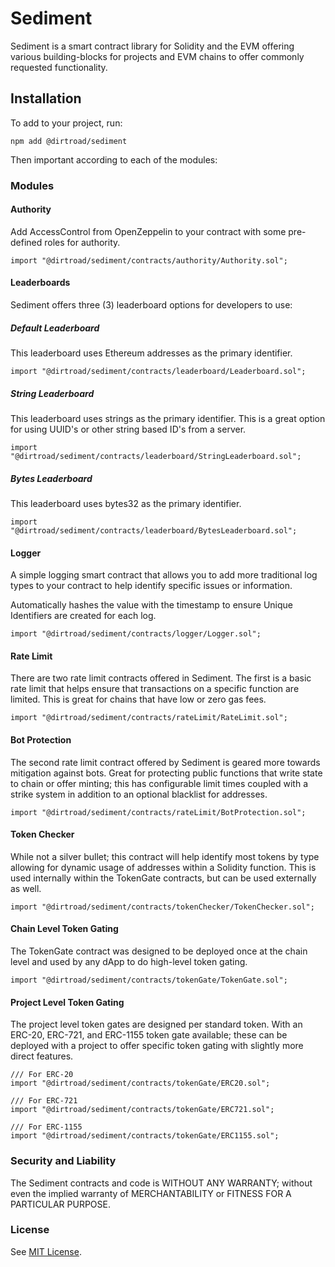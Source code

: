 # Sediment

Sediment is a smart contract library for Solidity and the EVM offering 
various building-blocks for projects and EVM chains to offer commonly requested
functionality.

## Installation

To add to your project, run:

```shell
npm add @dirtroad/sediment
```

Then important according to each of the modules:

### Modules

#### Authority

Add AccessControl from OpenZeppelin to your contract with some pre-defined roles for authority.

```solidity
import "@dirtroad/sediment/contracts/authority/Authority.sol";
```

#### Leaderboards

Sediment offers three (3) leaderboard options for developers to use:

##### Default Leaderboard 
This leaderboard uses Ethereum addresses as the primary identifier.

```solidity
import "@dirtroad/sediment/contracts/leaderboard/Leaderboard.sol";
```

##### String Leaderboard
This leaderboard uses strings as the primary identifier. This is a great option for using UUID's or other string based ID's from a server.

```solidity
import "@dirtroad/sediment/contracts/leaderboard/StringLeaderboard.sol";
```

##### Bytes Leaderboard
This leaderboard uses bytes32 as the primary identifier.

```solidity
import "@dirtroad/sediment/contracts/leaderboard/BytesLeaderboard.sol";
```

#### Logger

A simple logging smart contract that allows you to add more traditional log types
to your contract to help identify specific issues or information.

Automatically hashes the value with the timestamp to ensure Unique Identifiers are created for each log.

```solidity
import "@dirtroad/sediment/contracts/logger/Logger.sol";
```

#### Rate Limit

There are two rate limit contracts offered in Sediment.
The first is a basic rate limit that helps ensure that transactions 
on a specific function are limited. This is great for chains that have low or zero gas fees.

```solidity
import "@dirtroad/sediment/contracts/rateLimit/RateLimit.sol";
```

#### Bot Protection

The second rate limit contract offered by Sediment is geared more towards
mitigation against bots. Great for protecting public functions that write state
to chain or offer minting; this has configurable limit times coupled with a strike system in addition
to an optional blacklist for addresses.

```solidity
import "@dirtroad/sediment/contracts/rateLimit/BotProtection.sol";
```

#### Token Checker

While not a silver bullet; this contract will help identify most tokens by type allowing
for dynamic usage of addresses within a Solidity function. This is used internally within
the TokenGate contracts, but can be used externally as well.

```solidity
import "@dirtroad/sediment/contracts/tokenChecker/TokenChecker.sol";
```

#### Chain Level Token Gating

The TokenGate contract was designed to be deployed once at the chain level and used by
any dApp to do high-level token gating.

```solidity
import "@dirtroad/sediment/contracts/tokenGate/TokenGate.sol";
```

#### Project Level Token Gating

The project level token gates are designed per standard token.
With an ERC-20, ERC-721, and ERC-1155 token gate available; these can be
deployed with a project to offer specific token gating with slightly more direct 
features.

```solidity
/// For ERC-20
import "@dirtroad/sediment/contracts/tokenGate/ERC20.sol";

/// For ERC-721
import "@dirtroad/sediment/contracts/tokenGate/ERC721.sol";

/// For ERC-1155
import "@dirtroad/sediment/contracts/tokenGate/ERC1155.sol";
```

### Security and Liability

The Sediment contracts and code is WITHOUT ANY WARRANTY; without even the implied warranty of MERCHANTABILITY or FITNESS FOR A PARTICULAR PURPOSE.

### License

See [MIT License](./LICENSE).